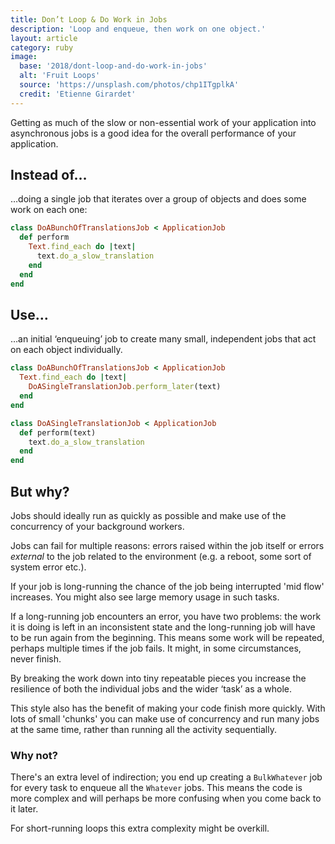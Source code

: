 ```yaml
---
title: Don’t Loop & Do Work in Jobs
description: 'Loop and enqueue, then work on one object.'
layout: article
category: ruby
image:
  base: '2018/dont-loop-and-do-work-in-jobs'
  alt: 'Fruit Loops'
  source: 'https://unsplash.com/photos/chp1ITgplkA'
  credit: 'Etienne Girardet'
---
```


Getting as much of the slow or non-essential work of your application into asynchronous jobs is a good idea for the overall performance of your application.

## Instead of…

…doing a single job that iterates over a group of objects and does some work on each one:

```ruby
class DoABunchOfTranslationsJob < ApplicationJob
  def perform
    Text.find_each do |text|
      text.do_a_slow_translation
    end
  end
end
```


## Use…

…an initial ‘enqueuing’ job to create many small, independent jobs that act on each object individually.

```ruby
class DoABunchOfTranslationsJob < ApplicationJob
  Text.find_each do |text|
    DoASingleTranslationJob.perform_later(text)
  end
end

class DoASingleTranslationJob < ApplicationJob
  def perform(text)
    text.do_a_slow_translation
  end
end
```


## But why?

Jobs should ideally run as quickly as possible and make use of the concurrency of your background workers.

Jobs can fail for multiple reasons: errors raised within the job itself or errors _external_ to the job related to the environment (e.g. a reboot, some sort of system error etc.).

If your job is long-running the chance of the job being interrupted 'mid flow' increases. You might also see large memory usage in such tasks.

If a long-running job encounters an error, you have two problems: the work it is doing is left in an inconsistent state and the long-running job will have to be run again from the beginning. This means some work will be repeated, perhaps multiple times if the job fails. It might, in some circumstances, never finish.

By breaking the work down into tiny repeatable pieces you increase the resilience of both the individual jobs and the wider ‘task’ as a whole.

This style also has the benefit of making your code finish more quickly. With lots of small 'chunks' you can make use of concurrency and run many jobs at the same time, rather than running all the activity sequentially.


### Why not?

There's an extra level of indirection; you end up creating a `BulkWhatever` job for every task to enqueue all the `Whatever` jobs. This means the code is more complex and will perhaps be more confusing when you come back to it later.

For short-running loops this extra complexity might be overkill.
